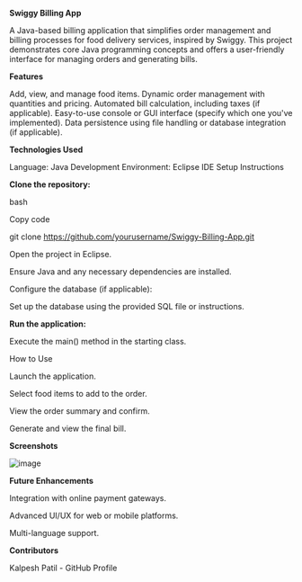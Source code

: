 
**Swiggy Billing App**

A Java-based billing application that simplifies order management and billing processes for food delivery services, inspired by Swiggy. This project demonstrates core Java programming concepts and offers a user-friendly interface for managing orders and generating bills.

**Features**

Add, view, and manage food items.
Dynamic order management with quantities and pricing.
Automated bill calculation, including taxes (if applicable).
Easy-to-use console or GUI interface (specify which one you've implemented).
Data persistence using file handling or database integration (if applicable).

**Technologies Used**

Language: Java
Development Environment: Eclipse IDE
Setup Instructions

**Clone the repository:**

bash

Copy code

git clone https://github.com/yourusername/Swiggy-Billing-App.git

Open the project in Eclipse.

Ensure Java and any necessary dependencies are installed.

Configure the database (if applicable):

Set up the database using the provided SQL file or instructions.

**Run the application:**

Execute the main() method in the starting class.

How to Use

Launch the application.

Select food items to add to the order.

View the order summary and confirm.

Generate and view the final bill.

**Screenshots**

![image](https://github.com/user-attachments/assets/382ccdd8-4eae-4f32-93ac-413e72b54b57)


**Future Enhancements**

Integration with online payment gateways.

Advanced UI/UX for web or mobile platforms.

Multi-language support.

**Contributors**

Kalpesh Patil - GitHub Profile



